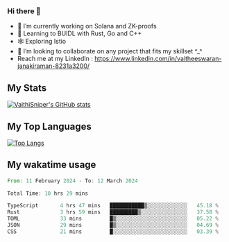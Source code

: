 ### Hi there 👋

- 🔭 I’m currently working on Solana and ZK-proofs
- 📖 Learning to BUIDL with Rust, Go and C++
- 🕸️ Exploring Istio
- 👯 I’m looking to collaborate on any project that fits my skillset ^_^
- Reach me at my LinkedIn : https://www.linkedin.com/in/vaitheeswaran-janakiraman-8231a3200/

## My Stats
[![VaithiSniper's GitHub stats](https://github-readme-stats.vercel.app/api?username=VaithiSniper&hide=stars&theme=radical)](https://github.com/anuraghazra/github-readme-stats)

## My Top Languages

[![Top Langs](https://github-readme-stats.vercel.app/api/top-langs/?username=VaithiSniper&layout=compact)](https://github.com/anuraghazra/github-readme-stats)

## My wakatime usage

<!--START_SECTION:waka-->

```rust
From: 11 February 2024 - To: 12 March 2024

Total Time: 10 hrs 29 mins

TypeScript       4 hrs 47 mins   ███████████▒░░░░░░░░░░░░░   45.18 %
Rust             3 hrs 59 mins   █████████▒░░░░░░░░░░░░░░░   37.58 %
TOML             33 mins         █▒░░░░░░░░░░░░░░░░░░░░░░░   05.22 %
JSON             29 mins         █▒░░░░░░░░░░░░░░░░░░░░░░░   04.69 %
CSS              21 mins         █░░░░░░░░░░░░░░░░░░░░░░░░   03.39 %
```

<!--END_SECTION:waka-->
